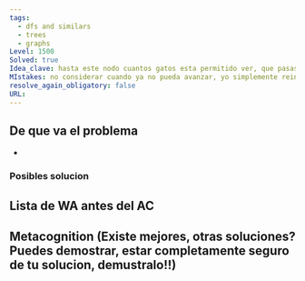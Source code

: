 ```yaml
---
tags:
  - dfs and similars
  - trees
  - graphs
Level: 1500
Solved: true 
Idea_clave: hasta este nodo cuantos gatos esta permitido ver, que pasas si ya no puede avanzar?
MIstakes: no considerar cuando ya no pueda avanzar, yo simplemente reiniciaba el contador
resolve_again_obligatory: false
URL: 
---
```


## De que va el problema

- 

### Posibles solucion


## Lista de WA antes del AC

## Metacognition (Existe mejores, otras soluciones? Puedes demostrar, estar completamente seguro de tu solucion, demustralo!!)

